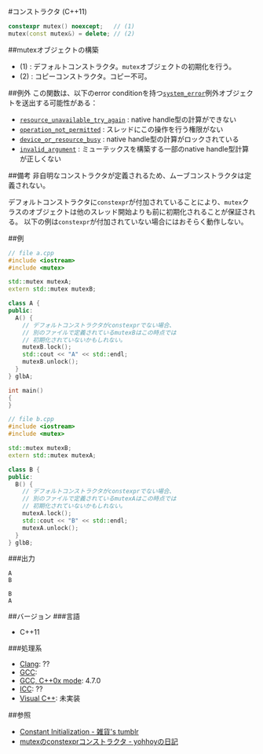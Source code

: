 #コンストラクタ (C++11)
```cpp
constexpr mutex() noexcept;   // (1)
mutex(const mutex&) = delete; // (2)
```

##mutexオブジェクトの構築
- (1) : デフォルトコンストラクタ。`mutex`オブジェクトの初期化を行う。
- (2) : コピーコンストラクタ。コピー不可。


##例外
この関数は、以下のerror conditionを持つ[`system_error`](/reference/system_error/system_error.md)例外オブジェクトを送出する可能性がある：
- [`resource_unavailable_try_again`](/reference/system_error/errc.md) : native handle型の計算ができない
- [`operation_not_permitted`](/reference/system_error/errc.md) : スレッドにこの操作を行う権限がない
- [`device_or_resource_busy`](/reference/system_error/errc.md) : native handle型の計算がロックされている
- [`invalid_argument`](/reference/system_error/errc.md) : ミューテックスを構築する一部のnative handle型計算が正しくない


##備考
非自明なコンストラクタが定義されるため、ムーブコンストラクタは定義されない。 

デフォルトコンストラクタに`constexpr`が付加されていることにより、`mutex`クラスのオブジェクトは他のスレッド開始よりも前に初期化されることが保証される。
以下の例は`constexpr`が付加されていない場合にはおそらく動作しない。

##例
```cpp
// file a.cpp
#include <iostream>
#include <mutex>

std::mutex mutexA;
extern std::mutex mutexB;

class A {
public:
  A() {
    // デフォルトコンストラクタがconstexprでない場合、
    // 別のファイルで定義されているmutexBはこの時点では
    // 初期化されていないかもしれない。
    mutexB.lock();
    std::cout << "A" << std::endl;
    mutexB.unlock();
  }
} glbA;

int main()
{
}
```

```cpp
// file b.cpp
#include <iostream>
#include <mutex>

std::mutex mutexB;
extern std::mutex mutexA;

class B {
public:
  B() {
    // デフォルトコンストラクタがconstexprでない場合、
    // 別のファイルで定義されているmutexAはこの時点では
    // 初期化されていないかもしれない。
    mutexA.lock();
    std::cout << "B" << std::endl;
    mutexA.unlock();
  }
} glbB;
```

###出力
```
A
B
```

```
B
A
```

##バージョン
###言語
- C++11

###処理系
- [Clang](/implementation.md#clang): ??
- [GCC](/implementation.md#gcc): 
- [GCC, C++0x mode](/implementation.md#gcc): 4.7.0
- [ICC](/implementation.md#icc): ??
- [Visual C++](/implementation.md#visual_cpp): 未実装


##参照
- [Constant Initialization - 雑貨's tumblr](http://zakkas783.tumblr.com/post/25490513807/constant-initialization)
- [mutexのconstexprコンストラクタ - yohhoyの日記](http://d.hatena.ne.jp/yohhoy/20120621/p1)

